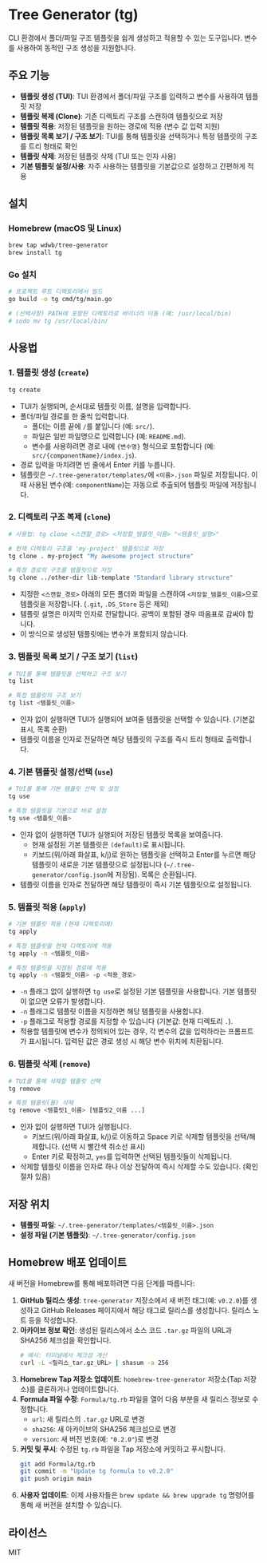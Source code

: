 # Tree Generator (tg)

CLI 환경에서 폴더/파일 구조 템플릿을 쉽게 생성하고 적용할 수 있는 도구입니다. 변수를 사용하여 동적인 구조 생성을 지원합니다.

## 주요 기능

- **템플릿 생성 (TUI)**: TUI 환경에서 폴더/파일 구조를 입력하고 변수를 사용하여 템플릿 저장
- **템플릿 복제 (Clone)**: 기존 디렉토리 구조를 스캔하여 템플릿으로 저장
- **템플릿 적용**: 저장된 템플릿을 원하는 경로에 적용 (변수 값 입력 지원)
- **템플릿 목록 보기 / 구조 보기**: TUI를 통해 템플릿을 선택하거나 특정 템플릿의 구조를 트리 형태로 확인
- **템플릿 삭제**: 저장된 템플릿 삭제 (TUI 또는 인자 사용)
- **기본 템플릿 설정/사용**: 자주 사용하는 템플릿을 기본값으로 설정하고 간편하게 적용

## 설치

### Homebrew (macOS 및 Linux)

```bash
brew tap wdwb/tree-generator
brew install tg
```

### Go 설치

```bash
# 프로젝트 루트 디렉토리에서 빌드
go build -o tg cmd/tg/main.go

# (선택사항) PATH에 포함된 디렉토리로 바이너리 이동 (예: /usr/local/bin)
# sudo mv tg /usr/local/bin/
```

## 사용법

### 1. 템플릿 생성 (`create`)

```bash
tg create
```

- TUI가 실행되며, 순서대로 템플릿 이름, 설명을 입력합니다.
- 폴더/파일 경로를 한 줄씩 입력합니다.
  - 폴더는 이름 끝에 `/`를 붙입니다 (예: `src/`).
  - 파일은 일반 파일명으로 입력합니다 (예: `README.md`).
  - 변수를 사용하려면 경로 내에 `{변수명}` 형식으로 포함합니다 (예: `src/{componentName}/index.js`).
- 경로 입력을 마치려면 빈 줄에서 Enter 키를 누릅니다.
- 템플릿은 `~/.tree-generator/templates/`에 `<이름>.json` 파일로 저장됩니다. 이때 사용된 변수(예: `componentName`)는 자동으로 추출되어 템플릿 파일에 저장됩니다.

### 2. 디렉토리 구조 복제 (`clone`)

```bash
# 사용법: tg clone <스캔할_경로> <저장할_템플릿_이름> "<템플릿_설명>"

# 현재 디렉토리 구조를 'my-project' 템플릿으로 저장
tg clone . my-project "My awesome project structure"

# 특정 경로의 구조를 템플릿으로 저장
tg clone ../other-dir lib-template "Standard library structure"
```

- 지정한 `<스캔할_경로>` 아래의 모든 폴더와 파일을 스캔하여 `<저장할_템플릿_이름>`으로 템플릿을 저장합니다. (`.git`, `.DS_Store` 등은 제외)
- 템플릿 설명은 마지막 인자로 전달합니다. 공백이 포함된 경우 따옴표로 감싸야 합니다.
- 이 방식으로 생성된 템플릿에는 변수가 포함되지 않습니다.

### 3. 템플릿 목록 보기 / 구조 보기 (`list`)

```bash
# TUI를 통해 템플릿을 선택하고 구조 보기
tg list

# 특정 템플릿의 구조 보기
tg list <템플릿_이름>
```

- 인자 없이 실행하면 TUI가 실행되어 보여줄 템플릿을 선택할 수 있습니다. (기본값 표시, 목록 순환)
- 템플릿 이름을 인자로 전달하면 해당 템플릿의 구조를 즉시 트리 형태로 출력합니다.

### 4. 기본 템플릿 설정/선택 (`use`)

```bash
# TUI를 통해 기본 템플릿 선택 및 설정
tg use

# 특정 템플릿을 기본으로 바로 설정
tg use <템플릿_이름>
```

- 인자 없이 실행하면 TUI가 실행되어 저장된 템플릿 목록을 보여줍니다.
  - 현재 설정된 기본 템플릿은 `(default)`로 표시됩니다.
  - 키보드(위/아래 화살표, k/j)로 원하는 템플릿을 선택하고 Enter를 누르면 해당 템플릿이 새로운 기본 템플릿으로 설정됩니다 (`~/.tree-generator/config.json`에 저장됨). 목록은 순환됩니다.
- 템플릿 이름을 인자로 전달하면 해당 템플릿이 즉시 기본 템플릿으로 설정됩니다.

### 5. 템플릿 적용 (`apply`)

```bash
# 기본 템플릿 적용 (현재 디렉토리에)
tg apply

# 특정 템플릿을 현재 디렉토리에 적용
tg apply -n <템플릿_이름>

# 특정 템플릿을 지정된 경로에 적용
tg apply -n <템플릿_이름> -p <적용_경로>
```

- `-n` 플래그 없이 실행하면 `tg use`로 설정된 기본 템플릿을 사용합니다. 기본 템플릿이 없으면 오류가 발생합니다.
- `-n` 플래그로 템플릿 이름을 지정하면 해당 템플릿을 사용합니다.
- `-p` 플래그로 적용할 경로를 지정할 수 있습니다 (기본값: 현재 디렉토리 `.`).
- 적용할 템플릿에 변수가 정의되어 있는 경우, 각 변수의 값을 입력하라는 프롬프트가 표시됩니다. 입력된 값은 경로 생성 시 해당 변수 위치에 치환됩니다.

### 6. 템플릿 삭제 (`remove`)

```bash
# TUI를 통해 삭제할 템플릿 선택
tg remove

# 특정 템플릿(들) 삭제
tg remove <템플릿1_이름> [템플릿2_이름 ...]
```

- 인자 없이 실행하면 TUI가 실행됩니다.
  - 키보드(위/아래 화살표, k/j)로 이동하고 Space 키로 삭제할 템플릿을 선택/해제합니다. (선택 시 빨간색 취소선 표시)
  - Enter 키로 확정하고, `yes`를 입력하면 선택된 템플릿들이 삭제됩니다.
- 삭제할 템플릿 이름을 인자로 하나 이상 전달하여 즉시 삭제할 수도 있습니다. (확인 절차 있음)

## 저장 위치

- **템플릿 파일**: `~/.tree-generator/templates/<템플릿_이름>.json`
- **설정 파일 (기본 템플릿)**: `~/.tree-generator/config.json`

## Homebrew 배포 업데이트

새 버전을 Homebrew를 통해 배포하려면 다음 단계를 따릅니다:

1.  **GitHub 릴리스 생성**: `tree-generator` 저장소에서 새 버전 태그(예: `v0.2.0`)를 생성하고 GitHub Releases 페이지에서 해당 태그로 릴리스를 생성합니다. 릴리스 노트 등을 작성합니다.
2.  **아카이브 정보 확인**: 생성된 릴리스에서 소스 코드 `.tar.gz` 파일의 URL과 SHA256 체크섬을 확인합니다.
    ```bash
    # 예시: 터미널에서 체크섬 계산
    curl -L <릴리스_tar.gz_URL> | shasum -a 256
    ```
3.  **Homebrew Tap 저장소 업데이트**: `homebrew-tree-generator` 저장소(Tap 저장소)를 클론하거나 업데이트합니다.
4.  **Formula 파일 수정**: `Formula/tg.rb` 파일을 열어 다음 부분을 새 릴리스 정보로 수정합니다.
    - `url`: 새 릴리스의 `.tar.gz` URL로 변경
    - `sha256`: 새 아카이브의 SHA256 체크섬으로 변경
    - `version`: 새 버전 번호(예: `"0.2.0"`)로 변경
5.  **커밋 및 푸시**: 수정된 `tg.rb` 파일을 Tap 저장소에 커밋하고 푸시합니다.
    ```bash
    git add Formula/tg.rb
    git commit -m "Update tg formula to v0.2.0"
    git push origin main
    ```
6.  **사용자 업데이트**: 이제 사용자들은 `brew update && brew upgrade tg` 명령어를 통해 새 버전을 설치할 수 있습니다.

## 라이선스

MIT
